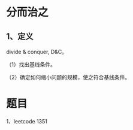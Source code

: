 # 分而治之

## 1、定义

divide & conquer, D&C。

（1）找出基线条件。

（2）确定如何缩小问题的规模，使之符合基线条件。

# 题目

1、leetcode 1351

